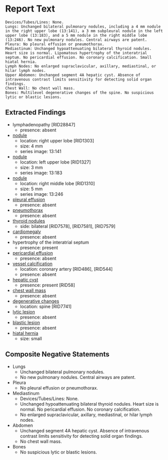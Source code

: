 # Report Text

```text
Devices/Tubes/Lines: None.
Lungs: Unchanged bilateral pulmonary nodules, including a 4 mm nodule in the right upper lobe (13:141), a 3 mm subpleural nodule in the left upper lobe (13:183), and a 5 mm nodule in the right middle lobe (13:246). No new pulmonary nodules. Central airways are patent.
Pleura: No pleural effusion or pneumothorax.
Mediastinum: Unchanged hypoattenuating bilateral thyroid nodules. Heart size is normal. Lipomatous hypertrophy of the interatrial septum. No pericardial effusion. No coronary calcification. Small hiatal hernia.
Lymph Nodes: No enlarged supraclavicular, axillary, mediastinal, or hilar lymph nodes.
Upper Abdomen: Unchanged segment 4A hepatic cyst. Absence of intravenous contrast limits sensitivity for detecting solid organ findings.
Chest Wall: No chest wall mass.
Bones: Multilevel degenerative changes of the spine. No suspicious lytic or blastic lesions.
```

## Extracted Findings

- lymphadenopathy \[RID28847\]
  - presence: absent
- [nodule](../../definitions/hood/pulmonary-nodule.md)
  - location: right upper lobe \[RID1303\]
  - size: 4 mm
  - series image: 13:141
- [nodule](../../definitions/hood/pulmonary-nodule.md)
  - location: left upper lobe \[RID1327\]
  - size: 3 mm
  - series image: 13:183
- [nodule](../../definitions/hood/pulmonary-nodule.md)
  - location: right middle lobe \[RID1310\]
  - size: 5 mm
  - series image: 13:246
- [pleural effusion](../../definitions/hood/pleural-effusion.md)
  - presence: absent
- [pneumothorax](../../definitions/hood/pneumothorax.md)
  - presence: absent
- [thyroid nodules](../../definitions/hood/thyroid-nodule.md)
  - side: bilateral \[RID7578\], \[RID7581\], \[RID7579\]
- [cardiomegaly](../../definitions/upmedic/Cardiomegaly.cde.md)
  - presence: absent
- hypertrophy of the interatrial septum
  - presence: present
- [pericardial effusion](../../definitions/hood/pericardial-effusion.md)
  - presence: absent
- [vessel calcification](../../definitions/nuance/coronary_artery_calcification.json)
  - location: coronary artery [RID486\], \[RID544\]
  - presence: absent
- [hepatic cyst](../../definitions/hood/hepatic-cyst.md)
  - presence: present \[RID58\]
- [chest wall mass](../../definitions/nuance/chest_wall_mass.json)
  - presence: absent
- [degenerative changes](../../definitions/nuance/thoracic_spine_degenerative_changes.json)
  - location: spine \[RID7741\]
- [lytic lesion](../../definitions/hood/lytic-lesion.md)
  - presence: absent
- [blastic lesion](../../definitions/hood/sclerotic-lesion.md)
  - presence: absent
- [hiatal hernia](../../definitions/hood/hiatal-hernia.md)
  - size: small
  
## Composite Negative Statements

- Lungs
  - Unchanged bilateral pulmonary nodules.
  - No new pulmonary nodules. Central airways are patent.
- Pleura
  - No pleural effusion or pneumothorax.
- Mediastinum
  - Devices/Tubes/Lines: None.
  - Unchanged hypoattenuating bilateral thyroid nodules. Heart size is normal. No pericardial effusion. No coronary calcification.
  - No enlarged supraclavicular, axillary, mediastinal, or hilar lymph nodes.
- Abdomen
  - Unchanged segment 4A hepatic cyst. Absence of intravenous contrast limits sensitivity for detecting solid organ findings.
  - No chest wall mass.
- Bones
  - No suspicious lytic or blastic lesions.
  